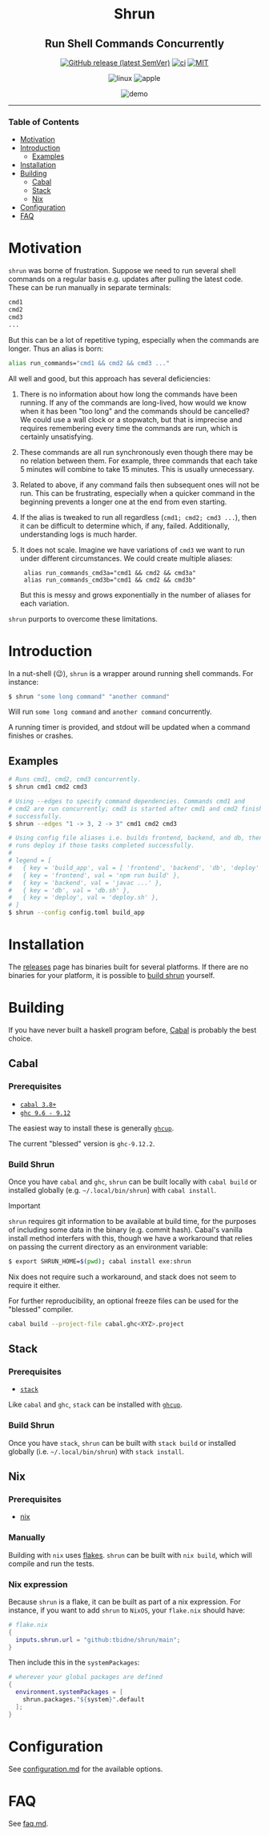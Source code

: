 <div align="center">

# Shrun

## Run Shell Commands Concurrently

[![GitHub release (latest SemVer)](https://img.shields.io/github/v/release/tbidne/shrun?include_prereleases&sort=semver&labelColor=2f353e)](https://github.com/tbidne/shrun/releases/)
[![ci](http://img.shields.io/github/actions/workflow/status/tbidne/shrun/ci.yaml?branch=main)](https://github.com/tbidne/shrun/actions/workflows/ci.yaml)
[![MIT](https://img.shields.io/github/license/tbidne/shrun?color=blue&labelColor=2f353e)](https://opensource.org/licenses/MIT)

![linux](https://img.shields.io/static/v1?label=&message=linux&logo=linux&logoColor=white&labelColor=2f353e&color=blue)
![apple](https://img.shields.io/static/v1?label=&message=osx&logo=apple&labelColor=2f353e&color=blue)

![demo](./examples/demo.gif)

</div>

---

### Table of Contents
- [Motivation](#motivation)
- [Introduction](#introduction)
  - [Examples](#examples)
- [Installation](#installation)
- [Building](#building)
  - [Cabal](#cabal)
  - [Stack](#stack)
  - [Nix](#nix)
- [Configuration](#configuration)
- [FAQ](#faq)

# Motivation

`shrun` was borne of frustration. Suppose we need to run several shell commands on a regular basis e.g. updates after pulling the latest code. These can be run manually in separate terminals:

```sh
cmd1
cmd2
cmd3
...
```

But this can be a lot of repetitive typing, especially when the commands are longer. Thus an alias is born:

```sh
alias run_commands="cmd1 && cmd2 && cmd3 ..."
```

All well and good, but this approach has several deficiencies:

1. There is no information about how long the commands have been running. If any of the commands are long-lived, how would we know when it has been "too long" and the commands should be cancelled? We could use a wall clock or a stopwatch, but that is imprecise and requires remembering every time the commands are run, which is certainly unsatisfying.

1. These commands are all run synchronously even though there may be no relation between them. For example, three commands that each take 5 minutes will combine to take 15 minutes. This is usually unnecessary.

1. Related to above, if any command fails then subsequent ones will not be run. This can be frustrating, especially when a quicker command in the beginning prevents a longer one at the end from even starting.

1. If the alias is tweaked to run all regardless (`cmd1; cmd2; cmd3 ...`), then it can be difficult to determine which, if any, failed. Additionally, understanding logs is much harder.

1. It does not scale. Imagine we have variations of `cmd3` we want to run under different circumstances. We could create multiple aliases:


        alias run_commands_cmd3a="cmd1 && cmd2 && cmd3a"
        alias run_commands_cmd3b="cmd1 && cmd2 && cmd3b"

    But this is messy and grows exponentially in the number of aliases for each variation.

`shrun` purports to overcome these limitations.

# Introduction

In a nut-shell (😉), `shrun` is a wrapper around running shell commands. For instance:

```sh
$ shrun "some long command" "another command"
```

Will run `some long command` and `another command` concurrently.

A running timer is provided, and stdout will be updated when a command finishes or crashes.

## Examples

```sh
# Runs cmd1, cmd2, cmd3 concurrently.
$ shrun cmd1 cmd2 cmd3

# Using --edges to specify command dependencies. Commands cmd1 and
# cmd2 are run concurrently; cmd3 is started after cmd1 and cmd2 finish
# successfully.
$ shrun --edges "1 -> 3, 2 -> 3" cmd1 cmd2 cmd3

# Using config file aliases i.e. builds frontend, backend, and db, then
# runs deploy if those tasks completed successfully.
#
# legend = [
#   { key = 'build_app', val = [ 'frontend', 'backend', 'db', 'deploy' ], edges = '{1..3} -> 4' },
#   { key = 'frontend', val = 'npm run build' },
#   { key = 'backend', val = 'javac ...' },
#   { key = 'db', val = 'db.sh' },
#   { key = 'deploy', val = 'deploy.sh' },
# ]
$ shrun --config config.toml build_app
```

# Installation

The [releases](https://github.com/tbidne/shrun/releases) page has binaries built for several platforms. If there are no binaries for your platform, it is possible to [build shrun](#building) yourself.

# Building

If you have never built a haskell program before, [Cabal](#cabal) is probably the best choice.

## Cabal

### Prerequisites

* [`cabal 3.8+`](https://www.haskell.org/cabal/download.html)
* [`ghc 9.6 - 9.12`](https://gitlab.haskell.org/ghc/ghc/-/wikis/GHC%20Status)

The easiest way to install these is generally [`ghcup`](https://www.haskell.org/ghcup/).

The current "blessed" version is `ghc-9.12.2`.

### Build Shrun

Once you have `cabal` and `ghc`, `shrun` can be built locally with `cabal build` or installed globally (e.g. `~/.local/bin/shrun`) with `cabal install`.

> [!IMPORTANT]
>
> `shrun` requires git information to be available at build time, for the purposes of including some data in the binary (e.g. commit hash). Cabal's vanilla install method interfers with this, though we have a workaround that relies on passing the current directory as an environment variable:
>
> ```sh
> $ export SHRUN_HOME=$(pwd); cabal install exe:shrun
> ```
>
> Nix does not require such a workaround, and stack does not seem to require it either.

For further reproducibility, an optional freeze files can be used for the "blessed" compiler.

```sh
cabal build --project-file cabal.ghc<XYZ>.project
```

## Stack

### Prerequisites

* [`stack`](https://docs.haskellstack.org/en/stable/)

Like `cabal` and `ghc`, `stack` can be installed with [`ghcup`](https://www.haskell.org/ghcup/).

### Build Shrun

Once you have `stack`, `shrun` can be built with `stack build` or installed globally (i.e. `~/.local/bin/shrun`) with `stack install`.

## Nix

### Prerequisites

* [nix](https://nixos.org/download.html)

### Manually

Building with `nix` uses [flakes](https://nixos.wiki/wiki/Flakes). `shrun` can be built with `nix build`, which will compile and run the tests.

### Nix expression

Because `shrun` is a flake, it can be built as part of a nix expression. For instance, if you want to add `shrun` to `NixOS`, your `flake.nix` should have:

```nix
# flake.nix
{
  inputs.shrun.url = "github:tbidne/shrun/main";
}
```

Then include this in the `systemPackages`:

```nix
# wherever your global packages are defined
{
  environment.systemPackages = [
    shrun.packages."${system}".default
  ];
}
```

# Configuration

See [configuration.md](documentation/configuration.md) for the available options.

# FAQ

See [faq.md](documentation/faq.md).
